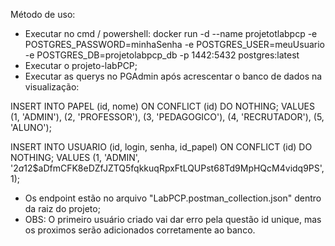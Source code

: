 Método de uso:

- Executar no cmd / powershell: docker run -d  --name projetotlabpcp  -e POSTGRES_PASSWORD=minhaSenha  -e POSTGRES_USER=meuUsuario  -e POSTGRES_DB=projetolabpcp_db  -p 1442:5432  postgres:latest
- Executar o projeto-labPCP;
- Executar as querys no PGAdmin após acrescentar o banco de dados na visualização:

INSERT INTO PAPEL (id, nome) ON CONFLICT (id) DO NOTHING;
VALUES (1, 'ADMIN'),
       (2, 'PROFESSOR'),
       (3, 'PEDAGOGICO'),
       (4, 'RECRUTADOR'),
       (5, 'ALUNO');

INSERT INTO USUARIO (id, login, senha, id_papel) ON CONFLICT (id) DO NOTHING;
VALUES (1, 'ADMIN', '$2a$12$aDfmCFK8eDZfJZTQ5fqkkuqRpxFtLQUPst68Td9MpHQcM4vidq9PS', 1);


- Os endpoint estão no arquivo "LabPCP.postman_collection.json" dentro da raiz do projeto;
- OBS: O primeiro usuário criado vai dar erro pela questão id unique, mas os proximos serão adicionados corretamente ao banco.
